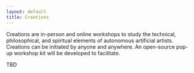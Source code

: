 ```yaml
---
layout: default
title: Creations
---
```



Creations are in-person and online workshops to study the technical, philosophical, and spiritual elements of autonomous artificial artists. Creations can be initiated by anyone and anywhere. An open-source pop-up workshop kit will be developed to facilitate.

TBD